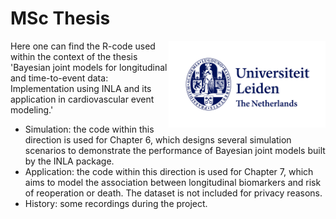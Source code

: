 # MSc Thesis

 <a href='https://github.com/lct19/MSc-Thesis/blob/main/History/UL-logo-color.jpg'><img src='History/UL-logo-color.jpg' align="right" height="139" /></a>

Here one can find the R-code used within the context of the thesis 'Bayesian joint models for longitudinal and time-to-event data: Implementation using INLA and its application in cardiovascular event modeling.'

* Simulation: the code within this direction is used for Chapter 6, which designs several simulation scenarios to demonstrate the performance of Bayesian joint models built by the INLA package.
* Application: the code within this direction is used for Chapter 7, which aims to model the association between longitudinal biomarkers and risk of reoperation or death. The dataset is not included for privacy reasons.
* History: some recordings during the project.
